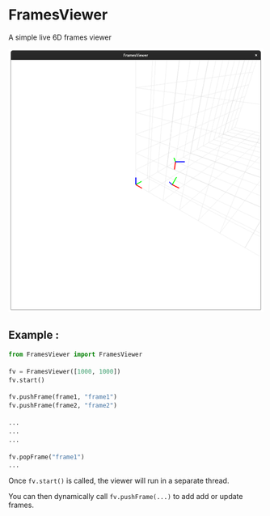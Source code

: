 # FramesViewer 

A simple live 6D frames viewer

![FramesViewer](assets/FramesViewer.png)



## Example : 
```python
from FramesViewer import FramesViewer

fv = FramesViewer([1000, 1000])
fv.start()

fv.pushFrame(frame1, "frame1")
fv.pushFrame(frame2, "frame2")

...
...
...

fv.popFrame("frame1")
...

```

Once `fv.start()` is called, the viewer will run in a separate thread. 

You can then dynamically call `fv.pushFrame(...)` to add add or update frames.


